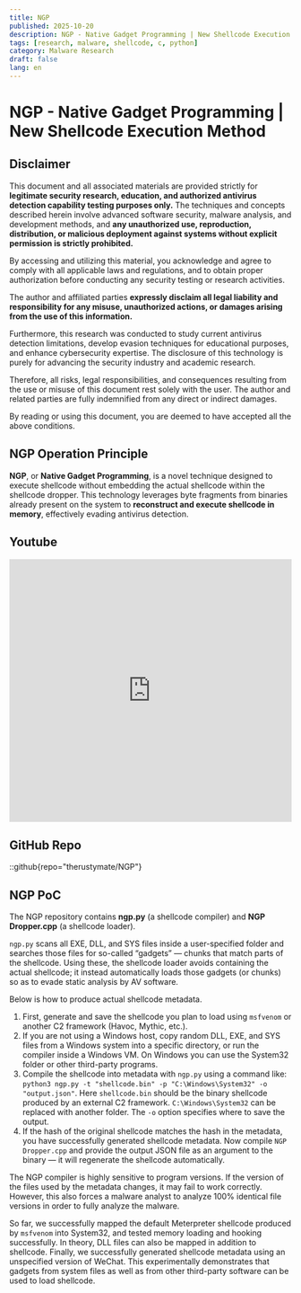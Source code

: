 ```yaml
---
title: NGP
published: 2025-10-20
description: NGP - Native Gadget Programming | New Shellcode Execution Method
tags: [research, malware, shellcode, c, python]
category: Malware Research
draft: false
lang: en
---
```


# NGP - Native Gadget Programming | New Shellcode Execution Method

## Disclaimer

This document and all associated materials are provided strictly for **legitimate security research, education, and authorized antivirus detection capability testing purposes only.**
The techniques and concepts described herein involve advanced software security, malware analysis, and development methods, and **any unauthorized use, reproduction, distribution, or malicious deployment against systems without explicit permission is strictly prohibited.**

By accessing and utilizing this material, you acknowledge and agree to comply with all applicable laws and regulations,
and to obtain proper authorization before conducting any security testing or research activities.

The author and affiliated parties **expressly disclaim all legal liability and responsibility for any misuse, unauthorized actions, or damages arising from the use of this information.**

Furthermore, this research was conducted to study current antivirus detection limitations, develop evasion techniques for educational purposes, and enhance cybersecurity expertise.
The disclosure of this technology is purely for advancing the security industry and academic research.

Therefore, all risks, legal responsibilities, and consequences resulting from the use or misuse of this document rest solely with the user.
The author and related parties are fully indemnified from any direct or indirect damages.

By reading or using this document, you are deemed to have accepted all the above conditions.

## NGP Operation Principle

**NGP**, or **Native Gadget Programming**, is a novel technique designed to execute shellcode without embedding the actual shellcode within the shellcode dropper.
This technology leverages byte fragments from binaries already present on the system to **reconstruct and execute shellcode in memory**, effectively evading antivirus detection.

## Youtube
<iframe width="100%" height="468" src="https://youtu.be/1r0l6spXKCI" title="YouTube video player" frameborder="0" allowfullscreen></iframe>

## GitHub Repo
::github{repo="therustymate/NGP"}

## NGP PoC
The NGP repository contains **ngp.py** (a shellcode compiler) and **NGP Dropper.cpp** (a shellcode loader).

`ngp.py` scans all EXE, DLL, and SYS files inside a user-specified folder and searches those files for so-called “gadgets” — chunks that match parts of the shellcode. Using these, the shellcode loader avoids containing the actual shellcode; it instead automatically loads those gadgets (or chunks) so as to evade static analysis by AV software.

Below is how to produce actual shellcode metadata.

1. First, generate and save the shellcode you plan to load using `msfvenom` or another C2 framework (Havoc, Mythic, etc.).
2. If you are not using a Windows host, copy random DLL, EXE, and SYS files from a Windows system into a specific directory, or run the compiler inside a Windows VM. On Windows you can use the System32 folder or other third-party programs.
3. Compile the shellcode into metadata with `ngp.py` using a command like:
   `python3 ngp.py -t "shellcode.bin" -p "C:\Windows\System32" -o "output.json"`.
   Here `shellcode.bin` should be the binary shellcode produced by an external C2 framework. `C:\Windows\System32` can be replaced with another folder. The `-o` option specifies where to save the output.
4. If the hash of the original shellcode matches the hash in the metadata, you have successfully generated shellcode metadata. Now compile `NGP Dropper.cpp` and provide the output JSON file as an argument to the binary — it will regenerate the shellcode automatically.

The NGP compiler is highly sensitive to program versions. If the version of the files used by the metadata changes, it may fail to work correctly. However, this also forces a malware analyst to analyze 100% identical file versions in order to fully analyze the malware.

So far, we successfully mapped the default Meterpreter shellcode produced by `msfvenom` into System32, and tested memory loading and hooking successfully. In theory, DLL files can also be mapped in addition to shellcode. Finally, we successfully generated shellcode metadata using an unspecified version of WeChat. This experimentally demonstrates that gadgets from system files as well as from other third-party software can be used to load shellcode.